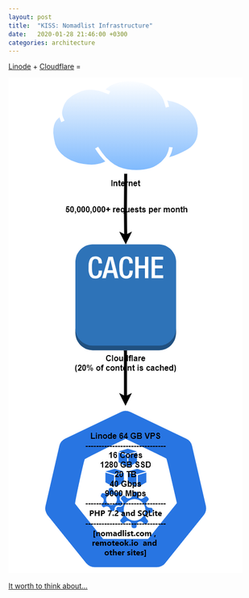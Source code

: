 ```yaml
---
layout: post
title:  "KISS: Nomadlist Infrastructure"
date:   2020-01-28 21:46:00 +0300
categories: architecture
---
```

[Linode](https://linode.com) + [Cloudflare](https://www.cloudflare.com/) =

![Nomadlist](/assets/2020-01-28-nomadlist-infrastructure/nomadlist.png)

[It worth to think about...](https://twitter.com/levelsio/status/1102089050352058368)
